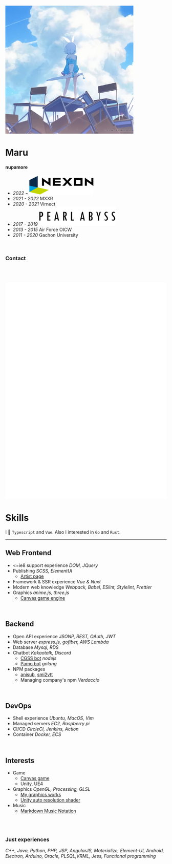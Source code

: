 [![avatar](img/avatar.png)](https://github.com/nupamore)

# Maru

#### nupamore

- _2022 ~_ [![nexon](img/nexon.svg)](https://company.nexon.com/)
- _2021 - 2022_ MXXR
- _2020 - 2021_ Virnect
- _2017 - 2019_ [![pearl abyss](img/pa.svg)](https://www.pearlabyss.com/)
- _2013 - 2015_ Air Force OICW
- _2011 - 2020_ Gachon University

<br>

### Contact

[<i class="fa fa-github-alt fa-lg" aria-hidden="true" title="Github"></i>](https://github.com/nupamore)
[<i class="fa fa-envelope fa-lg" aria-hidden="true" title="Gmail"></i>](mailto:nupamore@gmail.com)

<br><!-- split --><br>

![Metrics](https://raw.githubusercontent.com/nupamore/nupamore/master/github-metrics.svg)

# Skills

I 💖 `Typescript` and `Vue`. Also I interested in `Go` and `Rust`.

---

## Web Frontend

- <=ie8 support experience _DOM, JQuery_
- Publishing _SCSS, ElementUI_
  - [Artist page](litmuzik/index.html)
- Framework & SSR experience _Vue & Nuxt_
- Modern web knowledge _Webpack, Babel, ESlint, Stylelint, Prettier_
- Graphics _anime.js, three.js_
  - [Canvas game engine](https://github.com/MCStudy/MCS-Engine)

<br>

## Backend

- Open API experience _JSONP, REST, OAuth, JWT_
- Web server _express.js, gofiber, AWS Lambda_
- Database _Mysql, RDS_
- Chatbot _Kakaotalk, Discord_
  - [CGSS bot](https://github.com/nupamore/cgss-yellowid) _nodejs_
  - [Pamo bot](https://github.com/nupamore/pamo_bot) _golang_
- NPM packages
  - [anisub](https://www.npmjs.com/package/anisub),
    [smi2vtt](https://www.npmjs.com/package/smi2vtt)
  - Managing company's npm _Verdaccio_

<br>

## DevOps

- Shell experience _Ubuntu, MacOS, Vim_
- Managed servers _EC2, Raspberry pi_
- CI/CD _CircleCI, Jenkins, Action_
- Container _Docker, ECS_

<br>

## Interests

- Game
  - [Canvas game](https://github.com/nupamore/findTheSun)
  - Unity, UE4
- Graphics _OpenGL, Processing, GLSL_
  - [My graphics works](https://github.com/nupamore/graphics)
  - [Unity auto resolution shader](https://github.com/nupamore/vrc-autoresize-photoframe)
- Music
  - [Markdown Music Notation](https://github.com/nupamore/Markdown-Music-Notation)

<br>
<br>

### Just experiences

_C++, Java, Python, PHP, JSP,
AngularJS, Materialize, Element-UI,
Android, Electron, Arduino,
Oracle, PLSQL,VRML,
Jess, Functional programming_
